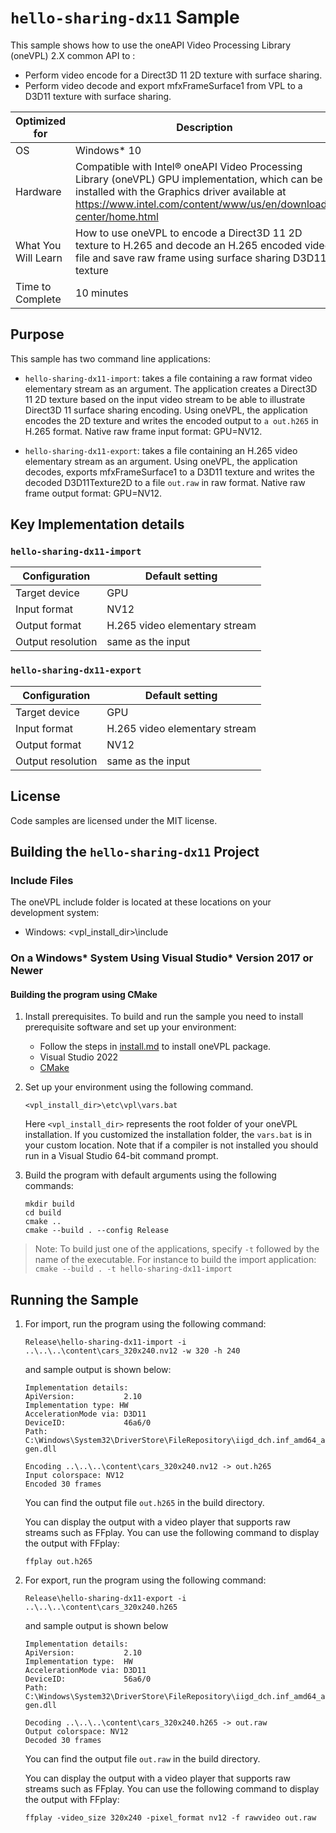 # `hello-sharing-dx11` Sample

This sample shows how to use the oneAPI Video Processing Library (oneVPL) 2.X common API to :
- Perform video encode for a Direct3D 11 2D texture with surface sharing.
- Perform video decode and export mfxFrameSurface1 from VPL to a D3D11 texture with surface sharing.

| Optimized for    | Description
|----------------- | ----------------------------------------
| OS               | Windows* 10
| Hardware         | Compatible with Intel® oneAPI Video Processing Library (oneVPL) GPU implementation, which can be installed with the Graphics driver available at https://www.intel.com/content/www/us/en/download-center/home.html
| What You Will Learn | How to use oneVPL to encode a Direct3D 11 2D texture to H.265 and decode an H.265 encoded video file and save raw frame using surface sharing D3D11 texture
| Time to Complete | 10 minutes


## Purpose

This sample has two command line applications:
- `hello-sharing-dx11-import`:  takes a file containing a raw format video elementary stream as an argument. The application creates a Direct3D 11 2D texture based on the input video stream to be able to illustrate Direct3D 11 surface sharing encoding. Using oneVPL, the application encodes the 2D texture and writes the encoded output to `a out.h265` in H.265 format. Native raw frame input format: GPU=NV12.

- `hello-sharing-dx11-export`: takes a file containing an H.265
video elementary stream as an argument. Using oneVPL, the application decodes, exports mfxFrameSurface1 to a D3D11 texture and writes the decoded D3D11Texture2D to a file `out.raw` in raw format. Native raw frame output format: GPU=NV12.

## Key Implementation details

### `hello-sharing-dx11-import`

| Configuration     | Default setting
| ----------------- | ----------------------------------
| Target device     | GPU
| Input format      | NV12
| Output format     | H.265 video elementary stream
| Output resolution | same as the input

### `hello-sharing-dx11-export`

| Configuration     | Default setting
| ----------------- | ----------------------------------
| Target device     | GPU
| Input format      | H.265 video elementary stream
| Output format     | NV12
| Output resolution | same as the input

## License

Code samples are licensed under the MIT license.

## Building the `hello-sharing-dx11` Project

### Include Files
The oneVPL include folder is located at these locations on your development system:
 - Windows: <vpl_install_dir>\include 


### On a Windows* System Using Visual Studio* Version 2017 or Newer

#### Building the program using CMake

1. Install prerequisites. To build and run the sample you need to
   install prerequisite software and set up your environment:
   
   - Follow the steps in [install.md](https://github.com/oneapi-src/oneVPL/blob/master/INSTALL.md) to install oneVPL package.
   - Visual Studio 2022
   - [CMake](https://cmake.org)

2. Set up your environment using the following command.
   ```
   <vpl_install_dir>\etc\vpl\vars.bat
   ```
   Here `<vpl_install_dir>` represents the root folder of your oneVPL
   installation. If you customized the installation
   folder, the `vars.bat` is in your custom location.  Note that if a
   compiler is not installed you should run in a Visual
   Studio 64-bit command prompt.

3. Build the program with default arguments using the following commands:
   ```
   mkdir build
   cd build
   cmake ..
   cmake --build . --config Release
   ```
> Note: To build just one of the applications, specify `-t` followed by the name of the executable. For instance to build the import application: ```cmake --build . -t hello-sharing-dx11-import```

## Running the Sample

1. For import, run the program using the following command:
   ```
   Release\hello-sharing-dx11-import -i ..\..\..\content\cars_320x240.nv12 -w 320 -h 240
   ```
   and sample output is shown below:
   ```
   Implementation details:
   ApiVersion:           2.10
   Implementation type: HW
   AccelerationMode via: D3D11
   DeviceID:             46a6/0
   Path: C:\Windows\System32\DriverStore\FileRepository\iigd_dch.inf_amd64_a35f92e9f7f89b10\libmfx64-gen.dll
   
   Encoding ..\..\..\content\cars_320x240.nv12 -> out.h265
   Input colorspace: NV12
   Encoded 30 frames
   ```
   
   You can find the output file `out.h265` in the build directory.
   
   You can display the output with a video player that supports raw streams such as
   FFplay. You can use the following command to display the output with FFplay:
   
   ```
   ffplay out.h265
   ```

2. For export, run the program using the following command:
   ```
   Release\hello-sharing-dx11-export -i ..\..\..\content\cars_320x240.h265
   ```
   and sample output is shown below
   ```
   Implementation details:
   ApiVersion:           2.10
   Implementation type:  HW
   AccelerationMode via: D3D11
   DeviceID:             56a6/0
   Path: C:\Windows\System32\DriverStore\FileRepository\iigd_dch.inf_amd64_a35f92e9f7f89b10\libmfx64-gen.dll
   
   Decoding ..\..\..\content\cars_320x240.h265 -> out.raw
   Output colorspace: NV12
   Decoded 30 frames
   ```

   You can find the output file `out.raw` in the build directory.
   
   You can display the output with a video player that supports raw streams such as
   FFplay. You can use the following command to display the output with FFplay:
   
   ```
   ffplay -video_size 320x240 -pixel_format nv12 -f rawvideo out.raw
   ```


